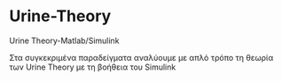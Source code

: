 # Urine-Theory
Urine Theory-Matlab/Simulink

Στα συγκεκριμένα παραδείγματα αναλύουμε με απλό τρόπο τη θεωρία των Urine Theory με τη βοήθεια του Simulink
